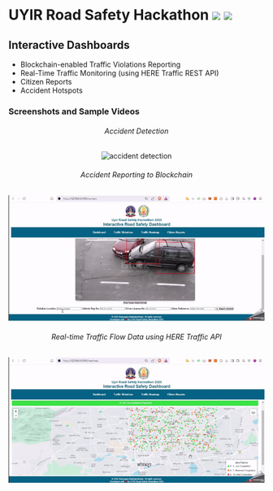 # UYIR Road Safety Hackathon ![](https://img.shields.io/badge/-Live-darkgreen) ![](https://img.shields.io/badge/-2025-darkgreen)  

## Interactive Dashboards
- Blockchain-enabled Traffic Violations Reporting
- Real-Time Traffic Monitoring (using HERE Traffic REST API)
- Citizen Reports
- Accident Hotspots

### Screenshots and Sample Videos

<h6 align="center">Accident Detection</h6>
<p align="center">
  <img src="../../Assets/images/Accident_Detection.gif" alt="accident detection" width=680><br/>
</p>

<h6 align="center">Accident Reporting to Blockchain</h6>
<p align="center">
  <img src="../../Assets/images/Accident_Reporting.gif" alt="accident reporting" width=680><br/>
</p>

<h6 align="center">Real-time Traffic Flow Data using HERE Traffic API</h6>
<p align="center">
  <img src="../../Assets/images/Traffic_Flow.gif" alt="traffic flow" width=680><br/>
</p>
